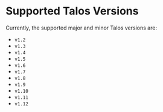 # Supported Talos Versions

Currently, the supported major and minor Talos versions are:

- `v1.2`
- `v1.3`
- `v1.4`
- `v1.5`
- `v1.6`
- `v1.7`
- `v1.8`
- `v1.9`
- `v1.10`
- `v1.11`
- `v1.12`
